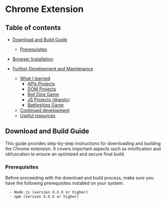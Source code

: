 # Chrome Extension

## Table of contents

- [Download and Build Guide](#download-and-build-guide)
  - [Prerequisites](#prerequisites)
- [Browser Installation](#browser-installation)
- [Further Development and Maintenance](#further-development-and-maintenance)

  - [What I learned](#what-i-learned)
    - [APIs Projects](#apis-projects)
    - [DOM Projects](#dom-projects)
    - [Roll Dice Game](#roll-dice-game)
    - [JS Projects (@andy)](#js-projects)
    - [Battleships Game](#battleships-game)
  - [Continued development](#continued-development)
  - [Useful resources](#useful-resources)

## Download and Build Guide

This guide provides step-by-step instructions for downloading and building the Chrome extension. It covers important aspects such as minification and obfuscation to ensure an optimized and secure final build.

### Prerequisites

Before proceeding with the download and build process, make sure you have the following prerequisites installed on your system:

      - Node.js (version X.X.X or higher)
      - npm (version X.X.X or higher)
